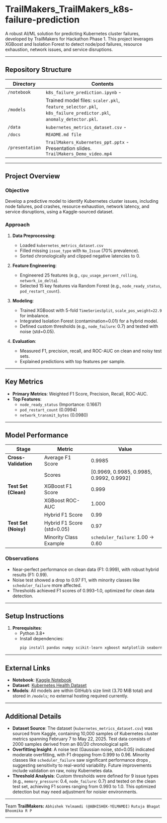 # TrailMakers_TrailMakers_k8s-failure-prediction

A robust AI/ML solution for predicting Kubernetes cluster failures, developed by TrailMakers for Hackathon Phase 1. This project leverages XGBoost and Isolation Forest to detect node/pod failures, resource exhaustion, network issues, and service disruptions.

---

## Repository Structure

| Directory       | Contents                                                                 |
|-----------------|-------------------------------------------------------------------------|
| `/notebook`          | `k8s_failure_prediction.ipynb` -  |
| `/models`       | Trained model files: `scaler.pkl`, `feature_selector.pkl`, `k8s_failure_predictor.pkl`, `anomaly_detector.pkl`. |
| `/data`         | `kubernetes_metrics_dataset.csv` - |
| `/docs`         | `README.md file `                  |
| `/presentation` | `TrailMakers_Kubernetes_ppt.pptx` - Presentation slides.<br>`TrailMakers_Demo_video.mp4`  |

---

## Project Overview

### Objective
Develop a predictive model to identify Kubernetes cluster issues, including node failures, pod crashes, resource exhaustion, network latency, and service disruptions, using a Kaggle-sourced dataset.

### Approach
1. **Data Preprocessing**:
   - Loaded `kubernetes_metrics_dataset.csv` 
   - Filled missing `issue_type` with `No_Issue` (70% prevalence).
   - Sorted chronologically and clipped negative latencies to 0.

2. **Feature Engineering**:
   - Engineered 25 features (e.g., `cpu_usage_percent_rolling`, `network_io_delta`).
   - Selected 15 key features via Random Forest (e.g., `node_ready_status`, `pod_restart_count`).

3. **Modeling**:
   - Trained XGBoost with 5-fold `TimeSeriesSplit`, `scale_pos_weight=22.9` for imbalance.
   - Integrated Isolation Forest (contamination=0.01) for a hybrid model.
   - Defined custom thresholds (e.g., `node_failure`: 0.7) and tested with noise (std=0.05).

4. **Evaluation**:
   - Measured F1, precision, recall, and ROC-AUC on clean and noisy test sets.
   - Explained predictions with top features per sample.

---

## Key Metrics
- **Primary Metrics**: Weighted F1 Score, Precision, Recall, ROC-AUC.
- **Top Features**:
  - `node_ready_status` (Importance: 0.1667)
  - `pod_restart_count` (0.0994)
  - `network_transmit_bytes` (0.0980)

---

## Model Performance
| Stage               | Metric                  | Value  |
|---------------------|-------------------------|--------|
| **Cross-Validation**| Average F1 Score        | 0.9985 |
|                    | Scores                  | [0.9969, 0.9985, 0.9985, 0.9992, 0.9992] |
| **Test Set (Clean)**| XGBoost F1 Score        | 0.999  |
|                    | XGBoost ROC-AUC         | 1.000  |
|                    | Hybrid F1 Score         | 0.99   |
| **Test Set (Noisy)**| Hybrid F1 Score (std=0.05) | 0.97   |
|                    | Minority Class Example  | `scheduler_failure`: 1.00 → 0.60 |

### Observations
- Near-perfect performance on clean data (F1: 0.999), with robust hybrid results (F1: 0.99).
- Noise test showed a drop to 0.97 F1, with minority classes like `scheduler_failure` more affected.
- Thresholds achieved F1 scores of 0.993–1.0, optimized for clean data detection.

---

## Setup Instructions
1. **Prerequisites**:
   - Python 3.8+
   - Install dependencies:
     ```bash
     pip install pandas numpy scikit-learn xgboost matplotlib seaborn


---

## External Links
- **Notebook**: [Kaggle Notebook](https://www.kaggle.com/code/abhishekyelmamdiii/k8s-failure-prediction-ipynb/)
- **Dataset**: [Kubernetes Health Dataset](https://www.kaggle.com/datasets/abhishekyelmamdiii/kubernetes-health-ds1)
- **Models**: All models are within GitHub’s size limit (3.70 MiB total) and stored in `/models`; no external hosting required currently.
 
---

## Additional Details
- **Dataset Source**: The dataset (`kubernetes_metrics_dataset.csv`) was sourced from Kaggle, containing 10,000 samples of Kubernetes cluster metrics spanning February 7 to May 22, 2025. Test data consists of 2000 samples derived from an 80/20 chronological split.
- **Overfitting Insight**: A noise test (Gaussian noise, std=0.05) indicated moderate overfitting, with F1 dropping from 0.999 to 0.96. Minority classes like `scheduler_failure` saw significant performance drops , suggesting sensitivity to real-world variability. Future improvements include validation on raw, noisy Kubernetes data.
- **Threshold Analysis**: Custom thresholds were defined for 9 issue types (e.g., `memory_pressure`: 0.4, `node_failure`: 0.7) and tested on the clean test set, achieving F1 scores ranging from 0.993 to 1.0. This optimized detection but may need adjustment for noisier environments.

---

Team
**TrailMakers:**
`Abhishek Yelmamdi (@ABHISHEK-YELMAMDI)`
`Rutuja Bhagat`
`Bhoomika R P`

---

